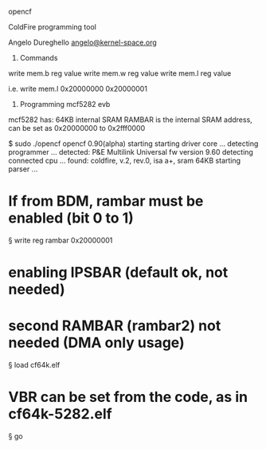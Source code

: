opencf

ColdFire programming tool

Angelo Dureghello <angelo@kernel-space.org>

1. Commands

write mem.b reg value
write mem.w reg value
write mem.l reg value

i.e.
write mem.l 0x20000000 0x20000001

1. Programming mcf5282 evb

mcf5282 has:
64KB internal SRAM
RAMBAR is the internal SRAM address, can be set as 0x20000000 to 0x2fff0000

$ sudo ./opencf
opencf 0.90(alpha) starting
starting driver core ...
detecting programmer ...
detected: P&E Multilink Universal
fw version 9.60
detecting connected cpu ...
found: coldfire, v.2, rev.0, isa a+, sram 64KB
starting parser ...

# If from BDM, rambar must be enabled (bit 0 to 1)
§ write reg rambar 0x20000001
# enabling IPSBAR (default ok, not needed)
# second RAMBAR (rambar2) not needed (DMA only usage)
§ load cf64k.elf
# VBR can be set from the code, as in cf64k-5282.elf
§ go
